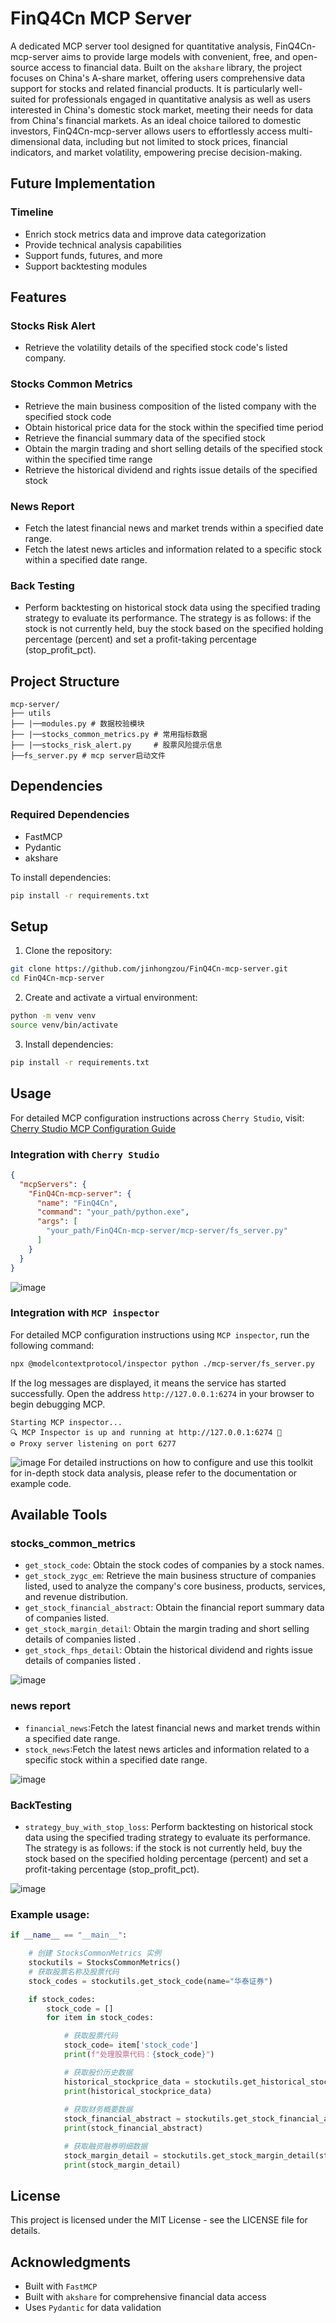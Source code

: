 # FinQ4Cn MCP Server

A dedicated MCP server tool designed for quantitative analysis, FinQ4Cn-mcp-server aims to provide large models with convenient, free, and open-source access to financial data. Built on the `akshare` library, the project focuses on China's A-share market, offering users comprehensive data support for stocks and related financial products. It is particularly well-suited for professionals engaged in quantitative analysis as well as users interested in China's domestic stock market, meeting their needs for data from China's financial markets. As an ideal choice tailored to domestic investors, FinQ4Cn-mcp-server allows users to effortlessly access multi-dimensional data, including but not limited to stock prices, financial indicators, and market volatility, empowering precise decision-making.

## Future Implementation

### Timeline
- Enrich stock metrics data and improve data categorization  
- Provide technical analysis capabilities  
- Support funds, futures, and more  
- Support backtesting modules

## Features

### Stocks Risk Alert
- Retrieve the volatility details of the specified stock code's listed company.

### Stocks Common Metrics
- Retrieve the main business composition of the listed company with the specified stock code  
- Obtain historical price data for the stock within the specified time period  
- Retrieve the financial summary data of the specified stock  
- Obtain the margin trading and short selling details of the specified stock within the specified time range  
- Retrieve the historical dividend and rights issue details of the specified stock

### News Report
- Fetch the latest financial news and market trends within a specified date range.
- Fetch the latest news articles and information related to a specific stock within a specified date range.

### Back Testing
- Perform backtesting on historical stock data using the specified trading strategy to evaluate its performance. 
    The strategy is as follows: if the stock is not currently held, buy the stock based on the specified holding percentage (percent) and set a profit-taking percentage (stop_profit_pct).

## Project Structure

```
mcp-server/
├── utils    
├── |──modules.py # 数据校验模块
├── |──stocks_common_metrics.py # 常用指标数据
├── |──stocks_risk_alert.py     # 股票风险提示信息
├──fs_server.py # mcp server启动文件
```

## Dependencies

### Required Dependencies
- FastMCP
- Pydantic
- akshare

To install dependencies:
```bash
pip install -r requirements.txt
```

## Setup

1. Clone the repository:
```bash
git clone https://github.com/jinhongzou/FinQ4Cn-mcp-server.git
cd FinQ4Cn-mcp-server
```

2. Create and activate a virtual environment:
```bash
python -m venv venv
source venv/bin/activate
```

3. Install dependencies:
```bash
pip install -r requirements.txt
```

## Usage

For detailed MCP configuration instructions across `Cherry Studio`, visit:
[Cherry Studio MCP Configuration Guide](https://docs.cherry-ai.com/advanced-basic/mcp)

### Integration with `Cherry Studio`
```json
{
  "mcpServers": {
    "FinQ4Cn-mcp-server": {
      "name": "FinQ4Cn",
      "command": "your_path/python.exe",
      "args": [
        "your_path/FinQ4Cn-mcp-server/mcp-server/fs_server.py"
      ]
    }
  }
}
```

![image](demo_png/SetupCherry.png)

### Integration with `MCP inspector`

For detailed MCP configuration instructions using `MCP inspector`, run the following command:
```bash
npx @modelcontextprotocol/inspector python ./mcp-server/fs_server.py
```
If the log messages are displayed, it means the service has started successfully. Open the address `http://127.0.0.1:6274` in your browser to begin debugging MCP.
```text
Starting MCP inspector...
🔍 MCP Inspector is up and running at http://127.0.0.1:6274 🚀
⚙️ Proxy server listening on port 6277
```
![image](demo_png/MCPinspector.png)
For detailed instructions on how to configure and use this toolkit for in-depth stock data analysis, please refer to the documentation or example code.

## Available Tools

### stocks_common_metrics
- `get_stock_code`: Obtain the stock codes of companies by a stock names.
- `get_stock_zygc_em`: Retrieve the main business structure of companies listed, used to analyze the company's core business, products, services, and revenue distribution.
- `get_stock_financial_abstract`: Obtain the financial report summary data of companies listed.
- `get_stock_margin_detail`: Obtain the margin trading and short selling details of companies listed .
- `get_stock_fhps_detail`: Obtain the historical dividend and rights issue details of companies listed .

![image](demo_png/工具-分析综合股票财报.png)


### news report
- `financial_news`:Fetch the latest financial news and market trends within a specified date range.
- `stock_news`:Fetch the latest news articles and information related to a specific stock within a specified date range.

![image](demo_png/工具-个股新闻.png)

### BackTesting
- `strategy_buy_with_stop_loss`: Perform backtesting on historical stock data using the specified trading strategy to evaluate its performance. The strategy is as follows: if the stock is not currently held, buy the stock based on the specified holding percentage (percent) and set a profit-taking percentage (stop_profit_pct).

![image](demo_png/BreaktestAnswer.gif)



### Example usage:

```python
if __name__ == "__main__":

    # 创建 StocksCommonMetrics 实例
    stockutils = StocksCommonMetrics()
    # 获取股票名称及股票代码
    stock_codes = stockutils.get_stock_code(name="华泰证券")

    if stock_codes:
        stock_code = []
        for item in stock_codes:

            # 获取股票代码
            stock_code= item['stock_code']
            print(f"处理股票代码：{stock_code}")

            # 获取股价历史数据
            historical_stockprice_data = stockutils.get_historical_stockprice_data(stock_code=stock_code, start_date="20230101", end_date="20231001")
            print(historical_stockprice_data)
            
            # 获取财务概要数据
            stock_financial_abstract = stockutils.get_stock_financial_abstract(stock_code=stock_code, indicator='按报告期')
            print(stock_financial_abstract)

            # 获取融资融券明细数据
            stock_margin_detail = stockutils.get_stock_margin_detail(stock_code=stock_code, start_date="20230102", end_date="20230110")
            print(stock_margin_detail)
```

## License

This project is licensed under the MIT License - see the LICENSE file for details.

## Acknowledgments

- Built with `FastMCP`
- Built with `akshare` for comprehensive financial data access
- Uses `Pydantic` for data validation
